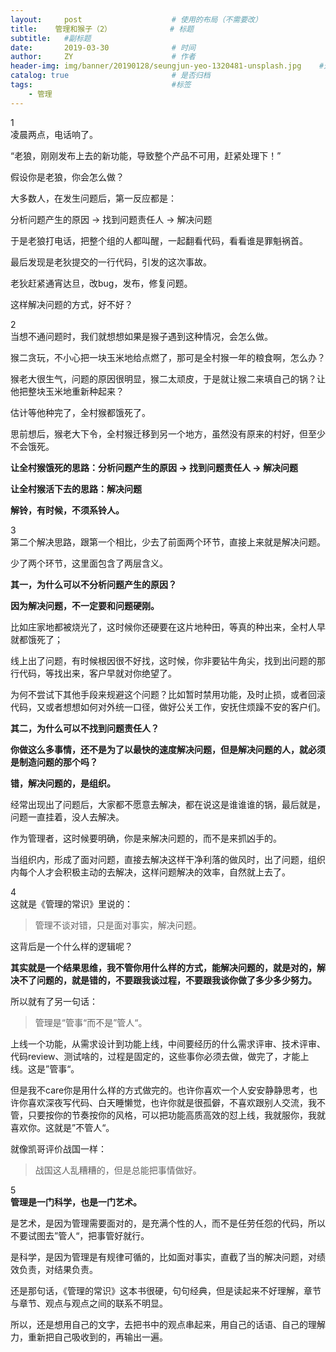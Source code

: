```yaml
---
layout:     post                    # 使用的布局（不需要改）
title:    管理和猴子（2）             # 标题 
subtitle:   #副标题
date:       2019-03-30              # 时间
author:     ZY                      # 作者
header-img: img/banner/20190128/seungjun-yeo-1320481-unsplash.jpg    #这篇文章标题背景图片
catalog: true                       # 是否归档
tags:                               #标签
    - 管理
---
```

1  
凌晨两点，电话响了。  

“老狼，刚刚发布上去的新功能，导致整个产品不可用，赶紧处理下！”  

假设你是老狼，你会怎么做？  

大多数人，在发生问题后，第一反应都是：  

分析问题产生的原因 -> 找到问题责任人 -> 解决问题  

于是老狼打电话，把整个组的人都叫醒，一起翻看代码，看看谁是罪魁祸首。  

最后发现是老狄提交的一行代码，引发的这次事故。  

老狄赶紧通宵达旦，改bug，发布，修复问题。  

这样解决问题的方式，好不好？  

2  
当想不通问题时，我们就想想如果是猴子遇到这种情况，会怎么做。  

猴二贪玩，不小心把一块玉米地给点燃了，那可是全村猴一年的粮食啊，怎么办？  

猴老大很生气，问题的原因很明显，猴二太顽皮，于是就让猴二来填自己的锅？让他把整块玉米地重新种起来？  

估计等他种完了，全村猴都饿死了。  

思前想后，猴老大下令，全村猴迁移到另一个地方，虽然没有原来的村好，但至少不会饿死。  

**让全村猴饿死的思路：分析问题产生的原因 -> 找到问题责任人 -> 解决问题**  

**让全村猴活下去的思路：解决问题**  

**解铃，有时候，不须系铃人。**

3  
第二个解决思路，跟第一个相比，少去了前面两个环节，直接上来就是解决问题。  

少了两个环节，这里面包含了两层含义。  

**其一，为什么可以不分析问题产生的原因？**  

**因为解决问题，不一定要和问题硬刚。**

比如庄家地都被烧光了，这时候你还硬要在这片地种田，等真的种出来，全村人早就都饿死了；

线上出了问题，有时候根因很不好找，这时候，你非要钻牛角尖，找到出问题的那行代码，等找出来，客户早就对你绝望了。

为何不尝试下其他手段来规避这个问题？比如暂时禁用功能，及时止损，或者回滚代码，又或者想想如何对外统一口径，做好公关工作，安抚住烦躁不安的客户们。  

**其二，为什么可以不找到问题责任人？**  

**你做这么多事情，还不是为了以最快的速度解决问题，但是解决问题的人，就必须是制造问题的那个吗？**  

**错，解决问题的，是组织。**  

经常出现出了问题后，大家都不愿意去解决，都在说这是谁谁谁的锅，最后就是，问题一直挂着，没人去解决。  

作为管理者，这时候要明确，你是来解决问题的，而不是来抓凶手的。  

当组织内，形成了面对问题，直接去解决这样干净利落的做风时，出了问题，组织内每个人才会积极主动的去解决，这样问题解决的效率，自然就上去了。  

4  
这就是《管理的常识》里说的：  

> 管理不谈对错，只是面对事实，解决问题。  

这背后是一个什么样的逻辑呢？  

**其实就是一个结果思维，我不管你用什么样的方式，能解决问题的，就是对的，解决不了问题的，就是错的，不要跟我谈过程，不要跟我谈你做了多少多少努力。**  

所以就有了另一句话：  

> 管理是“管事“而不是”管人“。

上线一个功能，从需求设计到功能上线，中间要经历的什么需求评审、技术评审、代码review、测试啥的，过程是固定的，这些事你必须去做，做完了，才能上线。这是”管事“。  

但是我不care你是用什么样的方式做完的。也许你喜欢一个人安安静静思考，也许你喜欢深夜写代码、白天睡懒觉，也许你就是很孤僻，不喜欢跟别人交流，我不管，只要按你的节奏按你的风格，可以把功能高质高效的怼上线，我就服你，我就喜欢你。这就是”不管人“。

就像凯哥评价战国一样：

> 战国这人乱糟糟的，但是总能把事情做好。

5  
**管理是一门科学，也是一门艺术。**

是艺术，是因为管理需要面对的，是充满个性的人，而不是任劳任怨的代码，所以不要试图去”管人“，把事管好就行。

是科学，是因为管理是有规律可循的，比如面对事实，直截了当的解决问题，对绩效负责，对结果负责。

还是那句话，《管理的常识》这本书很硬，句句经典，但是读起来不好理解，章节与章节、观点与观点之间的联系不明显。

所以，还是想用自己的文字，去把书中的观点串起来，用自己的话语、自己的理解力，重新把自己吸收到的，再输出一遍。

















